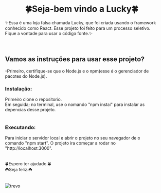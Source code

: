 <span align=center >
<h1>🍀Seja-bem vindo a Lucky🍀</h1>
✨Essa é uma loja falsa chamada Lucky, que foi criada usando o framework conhecido como React. Esse projeto foi feito para um processo seletivo. Fique a vontade para usar o código fonte.✨
</span>
<br><br><br>
<h2>Vamos as instruções para usar esse projeto?</h3>
-Primeiro, certifique-se que o Node.js e o npm(esse é o gerenciador de pacotes do Node.js).
<h3>Instalação:</h3>
Primeiro clone o repositorio. <br>
Em seguida; no terminal, use o nomando "npm instal" para instalar as depencias desse projeto. <br><br>
<h3>Executando:</h3>
Para iniciar o servidor local e abrir o projeto no seu navegador de o comando "npm start". O projeto ira começar a rodar no "http://localhost:3000". </span><br><br><br>
🍀Espero ter ajudado.🍀 <br>
☘️Seja feliz.☘️ <br> <br>
</span>

![trevo](https://media4.giphy.com/media/v1.Y2lkPTc5MGI3NjExcWxvbTBoc2U5Mjh3MjNycW4xaHN6OG1obWxlbms2cnBhbTFsaXp1ZiZlcD12MV9pbnRlcm5hbF9naWZfYnlfaWQmY3Q9Zw/dayyOH99wRctDYGjt4/giphy.webp)
